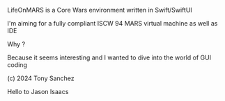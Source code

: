 LifeOnMARS  is a Core Wars environment written in Swift/SwiftUI

I'm aiming for a fully compliant ISCW 94 MARS virtual machine as well as IDE

Why ?

Because it seems interesting and I wanted to dive into the world of GUI coding

(c) 2024 Tony Sanchez

Hello to Jason Isaacs
